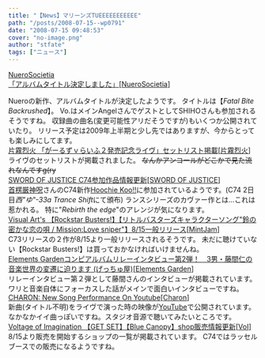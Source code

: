 ```yaml
---
title: "【News】マリーンズTUEEEEEEEEEEE"
path: "/posts/2008-07-15--wp0791"
date: "2008-07-15 09:48:53"
cover: "no-image.png"
author: "stfate"
tags: ["ニュース"]
---
```


<style type="text/css">
<!--
p {white-space: pre-wrap};
-->
</style>

<a class="topics" href="http://nuerosocietia.com/Entry/34/" target="_blank">NueroSocietia 「アルバムタイトル決定しました」</a><span class="junre">[<a href="http://nuerosocietia.com/" target="_blank">NueroSocietia</a>]</span>
<div class="news">Nueroの新作、アルバムタイトルが決定したようです。
タイトルは【<em>Fatal Bite Backrushed</em>】。
Vo.はメインAngelさんでゲストとしてSHIHOさんも参加されるそうですね。
収録曲の曲名(変更可能性アリだそうですが)もいくつか公開されていたり。
リリース予定は2009年上半期と少し先ではありますが、今からとっても楽しみにしてます。</div>
<a class="topics" href="http://www.chambers.co.jp/repo-live.html" target="_blank">片霧烈火 「がーるずｖらいふ２発売記念ライヴ」セットリスト掲載</a><span class="junre">[<a href="http://www.rekka.jp/" target="_blank">片霧烈火</a>]</span>
<div class="news">ライヴのセットリストが掲載されました。
<del>なんかアンコールがどこかで見た流れなんですg(ry</del></div>
<a class="topics" href="http://www.soj.razor.jp/" target="_blank">SWORD OF JUSTICE C74参加作品情報更新</a><span class="junre">[<a href="http://www.soj.razor.jp/" target="_blank">SWORD OF JUSTICE</a>]</span>
<div class="news"><a href="http://www.human-bbq.com/" target="_blank">首楞厳神呪</a>さんのC74新作<a href="http://www.human-bbq.com/hck.html" target="_blank">Hoochie Koo!!</a>に参加されているようです。(C74 2日目<em>西"ゆ"-33a Trance Shift</em>にて頒布)
ランスシリーズのカヴァー作とは…これは惹かれる。
特に"<em>Rebirth the edge</em>"のアレンジが気になります。</div>
<a class="topics" href="http://key.visualarts.gr.jp/info/2008/07/rockstar_busters815.html" target="_blank">Visual Art's 【Rockstar Busters!】【リトルバスターズキャラクターソング"鈴の密かな恋の唄 / Mission:Love sniper"】8/15一般リリース</a><span class="junre">[<a href="http://www.mintjam.net/" target="_blank">MintJam</a>]</span>
<div class="news">C73リリースの２作が8/15より一般リリースされるそうです。
未だに聴けていない【Rockstar Busters!】は買っておかなければいけませんね。</div>
<a class="topics" href="http://blog.getchu.com/archives/51223815.html" target="_blank">Elements Gardenコンピアルバムリレーインタビュー第2弾！　3男・藤間仁の音楽世界の変遷に迫ります (げっちゅ屋)</a><span class="junre">[<a href="http://www.elements-garden.com/" target="_blank">Elements Garden</a>]</span>
<div class="news">リレーインタビュー第２弾として藤間さんのインタビューが掲載されています。
ワリと音楽自体にフォーカスした話がメインで面白いインタビューですね。</div>
<a class="topics" href="http://www.metalfromfinland.com/news/2008-07-14_21:50/charon_new_song_performance_on_youtube" target="_blank">CHARON: New Song Performance On Youtube</a><span class="junre">[<a href="http://www.charon.fi/" target="_blank">Charon</a>]</span>
<div class="news">新曲(タイトル不明)をライヴで演った時の映像が<a href="http://jp.youtube.com/watch?v=Y38GOXzX9Ak" target="_blank">YouTube</a>で公開されています。
なかなかイイ曲っぽいですね。スタジオ音源で聴いてみたいところです。</div>
<a class="topics" href="http://www.voltagenation.com/ahead/" target="_blank">Voltage of Imagination 【GET SET】【Blue Canopy】shop販売情報更新</a><span class="junre">[<a href="http://www.voltagenation.com/" target="_blank">VoI</a>]</span>
<div class="news">8/15より販売を開始するショップの一覧が掲載されています。
C74ではラッセルブースでの販売になるようですね。</div>

